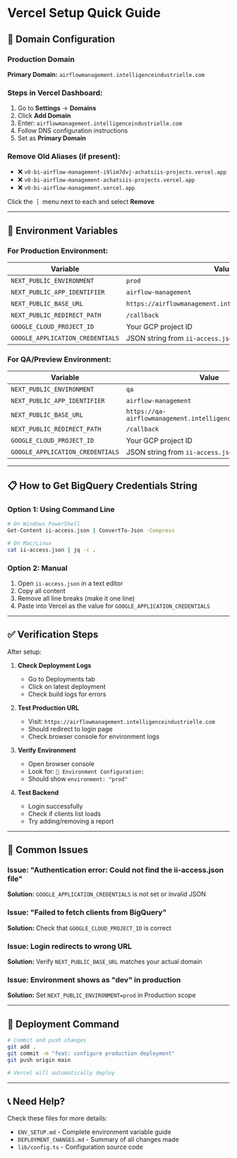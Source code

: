 # Vercel Setup Quick Guide

## 🎯 Domain Configuration

### Production Domain
**Primary Domain:** `airflowmanagement.intelligenceindustrielle.com`

### Steps in Vercel Dashboard:
1. Go to **Settings** → **Domains**
2. Click **Add Domain**
3. Enter: `airflowmanagement.intelligenceindustrielle.com`
4. Follow DNS configuration instructions
5. Set as **Primary Domain**

### Remove Old Aliases (if present):
- ❌ `v0-bi-airflow-management-i9lim7dvj-achatsiis-projects.vercel.app`
- ❌ `v0-bi-airflow-management-achatsiis-projects.vercel.app`
- ❌ `v0-bi-airflow-management.vercel.app`

Click the **⋮** menu next to each and select **Remove**

---

## 🔐 Environment Variables

### For Production Environment:

| Variable | Value | Scope |
|----------|-------|-------|
| `NEXT_PUBLIC_ENVIRONMENT` | `prod` | Production |
| `NEXT_PUBLIC_APP_IDENTIFIER` | `airflow-management` | Production |
| `NEXT_PUBLIC_BASE_URL` | `https://airflowmanagement.intelligenceindustrielle.com` | Production |
| `NEXT_PUBLIC_REDIRECT_PATH` | `/callback` | Production |
| `GOOGLE_CLOUD_PROJECT_ID` | Your GCP project ID | Production |
| `GOOGLE_APPLICATION_CREDENTIALS` | JSON string from `ii-access.json` | Production |

### For QA/Preview Environment:

| Variable | Value | Scope |
|----------|-------|-------|
| `NEXT_PUBLIC_ENVIRONMENT` | `qa` | Preview |
| `NEXT_PUBLIC_APP_IDENTIFIER` | `airflow-management` | Preview |
| `NEXT_PUBLIC_BASE_URL` | `https://qa-airflowmanagement.intelligenceindustrielle.com` | Preview |
| `NEXT_PUBLIC_REDIRECT_PATH` | `/callback` | Preview |
| `GOOGLE_CLOUD_PROJECT_ID` | Your GCP project ID | Preview |
| `GOOGLE_APPLICATION_CREDENTIALS` | JSON string from `ii-access.json` | Preview |

---

## 📋 How to Get BigQuery Credentials String

### Option 1: Using Command Line
```bash
# On Windows PowerShell
Get-Content ii-access.json | ConvertTo-Json -Compress

# On Mac/Linux
cat ii-access.json | jq -c .
```

### Option 2: Manual
1. Open `ii-access.json` in a text editor
2. Copy all content
3. Remove all line breaks (make it one line)
4. Paste into Vercel as the value for `GOOGLE_APPLICATION_CREDENTIALS`

---

## ✅ Verification Steps

After setup:

1. **Check Deployment Logs**
   - Go to Deployments tab
   - Click on latest deployment
   - Check build logs for errors

2. **Test Production URL**
   - Visit: `https://airflowmanagement.intelligenceindustrielle.com`
   - Should redirect to login page
   - Check browser console for environment logs

3. **Verify Environment**
   - Open browser console
   - Look for: `🔧 Environment Configuration:`
   - Should show `environment: "prod"`

4. **Test Backend**
   - Login successfully
   - Check if clients list loads
   - Try adding/removing a report

---

## 🐛 Common Issues

### Issue: "Authentication error: Could not find the ii-access.json file"
**Solution:** `GOOGLE_APPLICATION_CREDENTIALS` is not set or invalid JSON

### Issue: "Failed to fetch clients from BigQuery"
**Solution:** Check that `GOOGLE_CLOUD_PROJECT_ID` is correct

### Issue: Login redirects to wrong URL
**Solution:** Verify `NEXT_PUBLIC_BASE_URL` matches your actual domain

### Issue: Environment shows as "dev" in production
**Solution:** Set `NEXT_PUBLIC_ENVIRONMENT=prod` in Production scope

---

## 🚀 Deployment Command

```bash
# Commit and push changes
git add .
git commit -m "feat: configure production deployment"
git push origin main

# Vercel will automatically deploy
```

---

## 📞 Need Help?

Check these files for more details:
- `ENV_SETUP.md` - Complete environment variable guide
- `DEPLOYMENT_CHANGES.md` - Summary of all changes made
- `lib/config.ts` - Configuration source code
